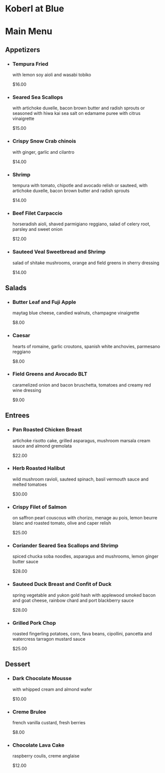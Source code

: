 <!DOCTYPE html>
<html lang="en">
<head>
    <title>Koberl at Blue</title>
    <meta name="viewport" content="width=device-width, initial-scale=1.0">  
    <link rel="stylesheet" type="text/css" href="style.css">
</head>
<body>
<h1>Koberl at Blue</h1>
    <h1>Main Menu</h1>
    <h2>Appetizers</h2>
    <ul>
        <li>
            <h3>Tempura Fried</h3>
            <p class="description">with lemon soy aioli and wasabi tobiko</p>
            <p class="price">$16.00</p>
        </li>
        <li>
            <h3>Seared Sea Scallops</h3>
            <p class="description">with artichoke duxelle, bacon brown butter and radish sprouts or seasoned with hiwa kai sea salt on edamame puree with citrus vinaigrette</p>
            <p class="price">$15.00</p>
        </li>
        <li>
            <h3>Crispy Snow Crab chinois</h3>
            <p class="description">with ginger, garlic and cilantro</p>
            <p class="price">$14.00</p>
        </li>
        <li>
            <h3>Shrimp</h3>
            <p class="description">tempura with tomato, chipotle and avocado relish or sauteed, with artichoke duxelle, bacon brown butter and radish sprouts</p>
            <p class="price">$14.00</p>
        </li>
        <li>
            <h3>Beef Filet Carpaccio</h3>
            <p class="description">horseradish aioli, shaved parmigiano reggiano, salad of celery root, parsley and sweet onion</p>
            <p class="price">$12.00</p>
        </li>
        <li>
            <h3>Sauteed Veal Sweetbread and Shrimp</h3>
            <p class="description">salad of shitake mushrooms, orange and field greens in sherry dressing</p>
            <p class="price">$14.00</p>
        </li>
        </ul>
    <h2>Salads</h2>
    <ul>
        <li>
            <h3>Butter Leaf and Fuji Apple</h3>
            <p class="description">maytag blue cheese, candied walnuts, champagne vinaigrette</p>
            <p class="price">$8.00</p>
        </li>
        <li>
            <h3>Caesar</h3>
            <p class="description">hearts of romaine, garlic croutons, spanish white anchovies, parmesano reggiano</p>
            <p class="price">$8.00</p>
        </li>
        <li>
            <h3>Field Greens and Avocado BLT</h3>
            <p class="description">caramelized onion and bacon bruschetta, tomatoes and creamy red wine dressing</p>
            <p class="price">$9.00</p>
        </li>
        </ul>
    <h2>Entrees</h2>
    <ul>
        <li>
            <h3>Pan Roasted Chicken Breast</h3>
            <p class="description">artichoke risotto cake, grilled asparagus, mushroom marsala cream sauce and almond gremolata</p>
            <p class="price">$22.00</p>
        </li>
        <li>
            <h3>Herb Roasted Halibut</h3>
            <p class="description">wild mushroom ravioli, sauteed spinach, basil vermouth sauce and melted tomatoes</p>
            <p class="price">$30.00</p>
        </li>
        <li>
            <h3>Crispy Filet of Salmon</h3>
            <p class="description">on saffron pearl couscous with chorizo, menage au pois, lemon beurre blanc and roasted tomato, olive and caper relish</p>
            <p class="price">$25.00</p>
        </li>
        <li>
            <h3>Coriander Seared Sea Scallops and Shrimp</h3>
            <p class="description">spiced chucka soba noodles, asparagus and mushrooms, lemon ginger butter sauce</p>
            <p class="price">$28.00</p>
        </li>
        <li>
            <h3>Sauteed Duck Breast and Confit of Duck</h3>
            <p class="description">spring vegetable and yukon gold hash with applewood smoked bacon and goat cheese, rainbow chard and port blackberry sauce</p>
            <p class="price">$28.00</p>
        </li>
        <li>
            <h3>Grilled Pork Chop</h3>
            <p class="description">roasted fingerling potatoes, corn, fava beans, cipollini, pancetta and watercress tarragon mustard sauce</p>
            <p class="price">$25.00</p>
    </ul>
    <h2>Dessert</h2>
    <ul>
        <li>
            <h3>Dark Chocolate Mousse</h3>
            <p class="description">with whipped cream and almond wafer</p>
            <p class="price"> $10.00</p>
        </li>
        <li>
            <h3>Creme Brulee</h3>
            <p class="description">french vanilla custard, fresh berries</p>
            <p class="price">$8.00</p>
        </li>
        <li>
            <h3>Chocolate Lava Cake</h3>
            <p class="description">raspberry coulis, creme anglaise</p>
            <p class="price">$12.00</p>
</body>
